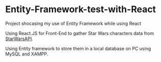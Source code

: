 # Entity-Framework-test-with-React
Project shocasing my use of Entity Framework while using React

Using React.JS for Front-End to gather Star Wars characters data from [StarWarsAPI](https://swapi.dev/).

Using Entity framework to store them in a local database on PC using MySQL and XAMPP.